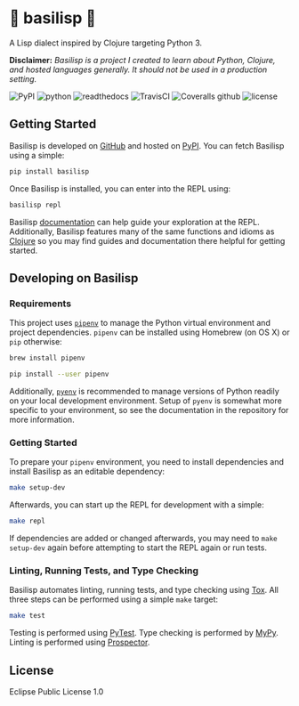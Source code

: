 # 🐍 basilisp 🐍

A Lisp dialect inspired by Clojure targeting Python 3.

**Disclaimer:** _Basilisp is a project I created to learn about Python, Clojure,
and hosted languages generally. It should not be used in a production setting._

![PyPI](https://img.shields.io/pypi/v/basilisp.svg?style=flat-square) ![python](https://img.shields.io/pypi/pyversions/basilisp.svg?style=flat-square) ![readthedocs](https://img.shields.io/readthedocs/basilisp.svg?style=flat-square) ![TravisCI](https://img.shields.io/travis/chrisrink10/basilisp.svg?style=flat-square) ![Coveralls github](https://img.shields.io/coveralls/github/chrisrink10/basilisp.svg?style=flat-square) ![license](https://img.shields.io/github/license/chrisrink10/basilisp.svg?style=flat-square)

## Getting Started

Basilisp is developed on [GitHub](https://github.com/chrisrink10/basilisp)
and hosted on [PyPI](https://pypi.python.org/pypi/basilisp). You can
fetch Basilisp using a simple:

```bash
pip install basilisp
```

Once Basilisp is installed, you can enter into the REPL using:

```bash
basilisp repl
```

Basilisp [documentation](https://basilisp.readthedocs.io) can help guide your 
exploration at the REPL. Additionally, Basilisp features many of the same functions 
and idioms as [Clojure](https://clojure.org/) so you may find guides and 
documentation there helpful for getting started.

## Developing on Basilisp

### Requirements

This project uses [`pipenv`](https://github.com/kennethreitz/pipenv) to
manage the Python virtual environment and project dependencies. `pipenv`
can be installed using Homebrew (on OS X) or `pip` otherwise:

```bash
brew install pipenv
```

```bash
pip install --user pipenv
```

Additionally, [`pyenv`](https://github.com/pyenv/pyenv) is recommended to 
manage versions of Python readily on your local development environment.
Setup of `pyenv` is somewhat more specific to your environment, so see
the documentation in the repository for more information.

### Getting Started

To prepare your `pipenv` environment, you need to install dependencies
and install Basilisp as an editable dependency:

```bash
make setup-dev
```

Afterwards, you can start up the REPL for development with a simple:

```bash
make repl
```

If dependencies are added or changed afterwards, you may need to
`make setup-dev` again before attempting to start the REPL again or
run tests.

### Linting, Running Tests, and Type Checking

Basilisp automates linting, running tests, and type checking using 
[Tox](https://github.com/tox-dev/tox). All three steps can be performed
using a simple `make` target:

```bash
make test
```

Testing is performed using [PyTest](https://github.com/pytest-dev/pytest/). 
Type checking is performed by [MyPy](http://mypy-lang.org/). Linting is 
performed using [Prospector](https://prospector.landscape.io/en/master/).

## License

Eclipse Public License 1.0
